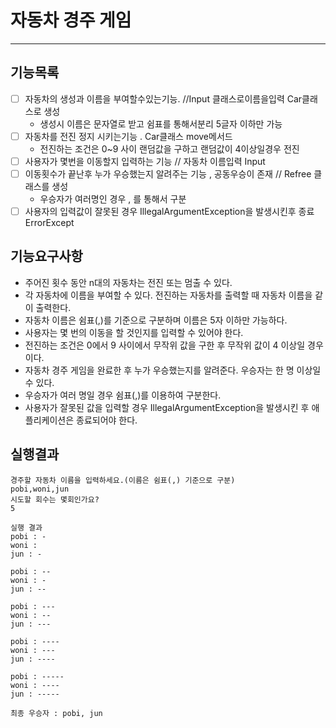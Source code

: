 # 자동차 경주 게임
___
## 기능목록
  
- [ ] 자동차의 생성과 이름을 부여할수있는기능. //Input 클래스로이름을입력 Car클래스로 생성
  -    생성시 이름은 문자열로 받고 쉼표를 통해서분리 5글자 이하만 가능
- [ ] 자동차를 전진 정지 시키는기능 . Car클래스 move메서드
  -   전진하는 조건은 0~9 사이 랜덤값을 구하고 랜덤값이 4이상일경우 전진
- [ ] 사용자가 몇번을 이동할지 입력하는 기능 // 자동차 이름입력   Input
- [ ] 이동횟수가 끝난후 누가 우승했는지 알려주는 기능 , 공동우승이 존재 // Refree 클래스를 생성 
  - 우승자가 여러명인 경우 , 를 통해서 구분
- [ ] 사용자의 입력값이 잘못된 경우 IllegalArgumentException을 발생시킨후 종료 ErrorExcept 
## 기능요구사항
* 주어진 횟수 동안 n대의 자동차는 전진 또는 멈출 수 있다.
* 각 자동차에 이름을 부여할 수 있다. 전진하는 자동차를 출력할 때 자동차 이름을 같이 출력한다.
* 자동차 이름은 쉼표(,)를 기준으로 구분하며 이름은 5자 이하만 가능하다.
* 사용자는 몇 번의 이동을 할 것인지를 입력할 수 있어야 한다.
* 전진하는 조건은 0에서 9 사이에서 무작위 값을 구한 후 무작위 값이 4 이상일 경우이다.
* 자동차 경주 게임을 완료한 후 누가 우승했는지를 알려준다. 우승자는 한 명 이상일 수 있다.
* 우승자가 여러 명일 경우 쉼표(,)를 이용하여 구분한다.
* 사용자가 잘못된 값을 입력할 경우 IllegalArgumentException을 발생시킨 후 애플리케이션은 종료되어야 한다.

## 실행결과

```
경주할 자동차 이름을 입력하세요.(이름은 쉼표(,) 기준으로 구분)
pobi,woni,jun
시도할 회수는 몇회인가요?
5

실행 결과
pobi : -
woni : 
jun : -

pobi : --
woni : -
jun : --

pobi : ---
woni : --
jun : ---

pobi : ----
woni : ---
jun : ----

pobi : -----
woni : ----
jun : -----

최종 우승자 : pobi, jun
